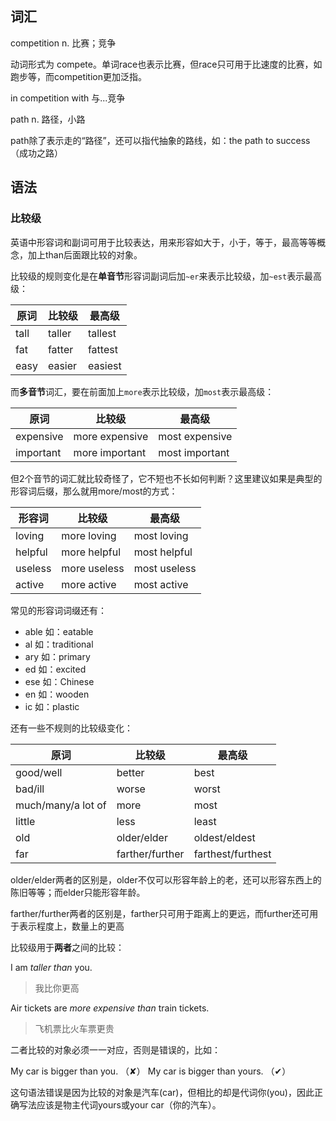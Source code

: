 
## 词汇

competition n. 比赛；竞争

动词形式为 compete。单词race也表示比赛，但race只可用于比速度的比赛，如跑步等，而competition更加泛指。

in competition with 与...竞争

path n. 路径，小路

path除了表示走的“路径”，还可以指代抽象的路线，如：the path to success（成功之路）

## 语法

### 比较级

英语中形容词和副词可用于比较表达，用来形容如大于，小于，等于，最高等等概念，加上than后面跟比较的对象。

比较级的规则变化是在**单音节**形容词副词后加`~er`来表示比较级，加`~est`表示最高级：

|原词|比较级|最高级|
|---|---|---|
|tall|taller|tallest|
|fat|fatter|fattest|
|easy|easier|easiest|

而**多音节**词汇，要在前面加上`more`表示比较级，加`most`表示最高级：

|原词|比较级|最高级|
|---|---|---|
|expensive|more expensive|most expensive|
|important|more important|most important|

但2个音节的词汇就比较奇怪了，它不短也不长如何判断？这里建议如果是典型的形容词后缀，那么就用more/most的方式：

形容词|比较级|最高级
|---|---|---|
|loving|more loving|most loving|
|helpful|more helpful|most helpful|
|useless|more useless|most useless|
|active|more active| most active|

常见的形容词词缀还有：
- able 如：eatable
- al 如：traditional
- ary 如：primary
- ed 如：excited
- ese 如：Chinese
- en 如：wooden
- ic 如：plastic

还有一些不规则的比较级变化：

|原词|比较级|最高级|
|---|---|---|
|good/well|better|best|
|bad/ill|worse|worst|
|much/many/a lot of|more|most|
|little|less|least|
|old|older/elder|oldest/eldest|
|far|farther/further|farthest/furthest|

older/elder两者的区别是，older不仅可以形容年龄上的老，还可以形容东西上的陈旧等等；而elder只能形容年龄。

farther/further两者的区别是，farther只可用于距离上的更远，而further还可用于表示程度上，数量上的更高


比较级用于**两者**之间的比较：

I am *taller than* you. 
> 我比你更高

Air tickets are *more expensive than* train tickets.
> 飞机票比火车票更贵

二者比较的对象必须一一对应，否则是错误的，比如：

My car is bigger than you. （✘）
My car is bigger than yours. （✔）

这句语法错误是因为比较的对象是汽车(car)，但相比的却是代词你(you)，因此正确写法应该是物主代词yours或your car（你的汽车）。